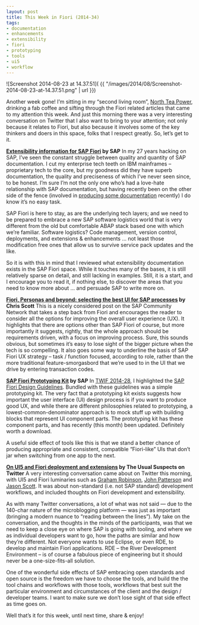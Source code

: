 ```yaml
---
layout: post
title: This Week in Fiori (2014-34)
tags:
- documentation
- enhancements
- extensibility
- fiori
- prototyping
- tools
- ui5
- workflow
---
```



![Screenshot 2014-08-23 at 14.37.51]( {{ "/images/2014/08/Screenshot-2014-08-23-at-14.37.51.png" | url }})

Another week gone! I’m sitting in my “second living room”, [North Tea Power](http://northteapower.co.uk), drinking a fab coffee and sifting through the Fiori related articles that came to my attention this week. And just this morning there was a very interesting conversation on Twitter that I also want to bring to your attention; not only because it relates to Fiori, but also because it involves some of the key thinkers and doers in this space, folks that I respect greatly. So, let’s get to it.

**[Extensibility information for SAP Fiori](http://help.sap.com/fiori_bs2013/helpdata/en/c1/804352b4e61b13e10000000a44176d/frameset.htm) by SAP**
 In my 27 years hacking on SAP, I’ve seen the constant struggle between quality and quantity of SAP documentation. I cut my enterprise tech teeth on IBM mainframes – proprietary tech to the core, but my goodness did they have superb documentation, the quality and preciseness of which I’ve never seen since, to be honest. I’m sure I’m not the only one who’s had a love-hate relationship with SAP documentation, but having recently been on the other side of the fence (involved in [producing some documentation](http://help.sap.com/saphelp_uiaddon10/helpdata/en/5c/a68e6e62e6464a8103297fbc19cd9c/content.htm?frameset=/en/91/f0ed206f4d1014b6dd926db0e91070/frameset.htm) recently) I do know it’s no easy task.

SAP Fiori is here to stay, as are the underlying tech layers; and we need to be prepared to embrace a new SAP software logistics world that is very different from the old but comfortable ABAP stack based one with which we’re familiar. Software logistics? Code management, version control, deployments, and extensions & enhancements … not least those modification free ones that allow us to survive service pack updates and the like.

So it is with this in mind that I reviewed what extensibility documentation exists in the SAP Fiori space. While it touches many of the bases, it is still relatively sparse on detail, and still lacking in examples. Still, it is a start, and I encourage you to read it, if nothing else, to discover the areas that you need to know more about … and persuade SAP to write more on.

**[Fiori, Personas and beyond: selecting the best UI for SAP processes](http://scn.sap.com/community/ui-technology/blog/2014/08/13/fiori-personas-and-beyond-selecting-the-best-ui-for-sap-processes) by Chris Scott**
 This is a nicely considered post on the SAP Community Network that takes a step back from Fiori and encourages the reader to consider all the options for improving the overall user experience (UX). It highlights that there are options other than SAP Fiori of course, but more importantly it suggests, rightly, that the whole approach should be requirements driven, with a focus on improving process. Sure, this sounds obvious, but sometimes it’s easy to lose sight of the bigger picture when the tech is so compelling. It also goes some way to underline the basis of SAP Fiori UX strategy – task / function focused, according to role, rather than the more traditional feature-smorgasbord that we’re used to in the UI that we drive by entering transaction codes.

**[SAP Fiori Prototyping Kit](http://experience.sap.com/fiori-guidelines/FioriDesign/52_Fiori_Design-Prototyping-Kit.html) by SAP**
 In [TWIF 2014-28](/blog/posts/2014/07/09/this-week-in-fiori-2014-28/), I highlighted the [SAP Fiori Design Guidelines](http://experience.sap.com/wp-content/fiori-guidelines/). Bundled with these guidelines was a simple prototyping kit. The very fact that a prototyping kit exists suggests how important the user interface (UI) design process is if you want to produce good UX, and while there are different philosophies related to prototyping, a lowest-common-denominator approach is to mock stuff up with building blocks that represent UI component parts. The prototyping kit has these component parts, and has recently (this month) been updated. Definitely worth a download.

A useful side effect of tools like this is that we stand a better chance of producing appropriate and consistent, compatible “Fiori-like” UIs that don’t jar when switching from one app to the next.

**[On UI5 and Fiori deployment and extensions](https://twitter.com/grahamrobbo/status/503123365671219200) by The Usual Suspects on Twitter**
 A very interesting conversation came about on Twitter this morning, with UI5 and Fiori luminaries such as [Graham Robinson](http://twitter.com/grahamrobbo), [John Patterson](http://twitter.com/jasper_07) and [Jason Scott](http://twitter.com/js1972). It was about non-standard (i.e. not SAP standard) development workflows, and included thoughts on Fiori development and extensibility.

As with many Twitter conversations, a lot of what was not said — due to the 140-char nature of the microblogging platform — was just as important (bringing a modern nuance to “reading between the lines”). My take on the conversation, and the thoughts in the minds of the participants, was that we need to keep a close eye on where SAP is going with tooling, and where we as individual developers want to go, how the paths are similar and how they’re different. Not everyone wants to use Eclipse, or even RDE, to develop and maintain Fiori applications. RDE – the River Development Environment – is of course a fabulous piece of engineering but it should never be a one-size-fits-all solution.

One of the wonderful side effects of SAP embracing open standards and open source is the freedom we have to choose the tools, and build the the tool chains and workflows with those tools, workflows that best suit the particular environment and circumstances of the client and the design / developer teams. I want to make sure we don’t lose sight of that side effect as time goes on.

Well that’s it for this week, until next time, share & enjoy!


